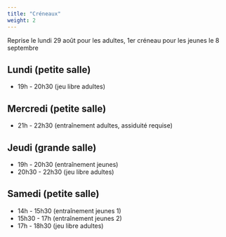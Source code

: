 ```yaml
---
title: "Créneaux"
weight: 2
---
```


Reprise le lundi 29 août pour les adultes, 1er créneau pour les jeunes le 8 septembre

## Lundi (petite salle)

- 19h - 20h30 (jeu libre adultes)

## Mercredi (petite salle)

- 21h - 22h30 (entraînement adultes, assiduité requise)

## Jeudi (grande salle)

- 19h - 20h30 (entraînement jeunes)
- 20h30 - 22h30 (jeu libre adultes)

## Samedi (petite salle)

- 14h - 15h30 (entraînement jeunes 1)
- 15h30 - 17h (entraînement jeunes 2)
- 17h - 18h30 (jeu libre adultes)
